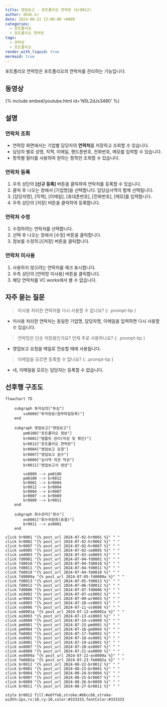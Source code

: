 ```yaml
---
title: 영업보고 - 포트폴리오 연락망 (br0012)
author: dkdk.kr
date: 2024-08-22 13:00:00 +0800
categories:
  - 포트폴리오
  - 포트폴리오 연락망
tags:
  - 연락망
  - 포트폴리오
render_with_liquid: true
mermaid: true
---
```

포트폴리오 연락망은 포트폴리오의 연락처를 관리하는 기능입니다.

## 동영상

{% include embed/youtube.html id='N5L2dJs3480' %}

## 설명

### 연락처 조회
- 연락망 화면에서는 기업별 담당자의 **연락처**를 저장하고 조회할 수 있습니다.
- 담당자 별로 성명, 직책, 이메일, 핸드폰번호, 전화번호, 메모를 입력할 수 있습니다.
- 항목별 필터를 사용하여 원하는 항목만 조회할 수 있습니다.

### 연락처 등록
1. 우측 상단의 **[신규 등록]** 버튼을 클릭하여 연락처를 등록할 수 있습니다.
2. 클릭 후 나오는 창에서 [기업명]을 선택합니다. 담당심사역이 함께 선택됩니다.
3. [담당자명], [직책], [이메일], [휴대폰번호], [전화번호], [메모]를 입력합니다. 
4. 우측 상단의 [저장] 버튼을 클릭하여 등록합니다.

### 연락처 수정
1. 수정하려는 연락처를 선택합니다.
2. 선택 후 나오는 창에서 [수정] 버튼을 클릭합니다.
3. 정보를 수정하고[저장] 버튼을 클릭합니다.

### 연락처 미사용
1. 사용하지 않으려는 연락처를 체크 표시합니다.
2. 우측 상단의 [연락망 미사용] 버튼을 클릭합니다.
3. 해당 연락처를 VC works에서 볼 수 없습니다.

## 자주 묻는 질문

> 미사용 처리한 연락처를 다시 사용할 수 없나요?
{: .prompt-tip }

- 미사용 처리한 연락처는 동일한 기업명, 담당자명, 이메일을 입력하면 다시 사용할 수 있습니다. 

>연락망은 단순 저장용인가요? 언제 주로 사용하나요?
{: .prompt-tip }

- 영업보고 요청을 메일로 전송할 때에 사용됩니다. 

>이메일을 모르면 등록할 수 없나요?
{: .prompt-tip }

- 네, 이메일을 모르는 담당자는 등록할 수 없습니다.



## 선후행 구조도

```mermaid
flowchart TD

    subgraph 투자심의["투심"]
        vs0009["투자완료(첨부파일등록)"]
    end

    subgraph 영업보고["영업보고"]
        pm0100["포트폴리오 정보"]
        br0001["템플릿 관리(작성 및 확인)"]
        br0012["포트폴리오 연락망"]
        br0004["영업보고 요청"]
        br0007["영업보고 검수"]
        br0009["심사역 의견 작성"]
        br0011["영업보고서 생성"]

        vs0009 --> pm0100
        pm0100 --> br0012
        br0001 --> br0004
        br0012 --> br0004
        br0004 --> br0007
        br0007 --> br0009
        br0009 --> br0011
    end

    subgraph 회수관리["회수"]
        ex0001["회수위원회(표결)"]
        br0011 --> ex0001
    end

click hr0001 "{% post_url 2024-07-02-hr0001 %}" " "
click hr0002 "{% post_url 2024-07-02-hr0002 %}" " "
click hr0007 "{% post_url 2024-07-02-hr0007 %}" " "
click se0005 "{% post_url 2024-07-02-se0005 %}" " "
click se0003 "{% post_url 2024-07-03-se0003 %}" " "
click fd0001 "{% post_url 2024-07-04-fd0001 %}" " "
click fd0010 "{% post_url 2024-07-04-fd0010 %}" " "
click fd0011 "{% post_url 2024-07-04-fd0011 %}" " "
click fm0010 "{% post_url 2024-07-04-fm0010 %}" " "
click fd0009a "{% post_url 2024-07-05-fd0009a %}" " "
click fd0013 "{% post_url 2024-07-05-fd0013 %}" " "
click fd0012 "{% post_url 2024-07-06-fd0012 %}" " "
click fd0006 "{% post_url 2024-07-07-fd0006 %}" " "
click oi0002 "{% post_url 2024-07-07-oi0002 %}" " "
click wr0003 "{% post_url 2024-07-09-wr0003 %}" " "
click vs0003 "{% post_url 2024-07-10-vs0003 %}" " "
click vs0006 "{% post_url 2024-07-11-vs0006 %}" " "
click ed0001a "{% post_url 2024-07-12-ed0001a %}" " "
click oi0003 "{% post_url 2024-07-13-oi0003 %}" " "
click vs0009 "{% post_url 2024-07-14-vs0009 %}" " "
click pm0001 "{% post_url 2024-07-15-pm0001 %}" " "
click pm0004 "{% post_url 2024-07-16-pm0004 %}" " "
click fm0002 "{% post_url 2024-07-17-fm0002 %}" " "
click ex0001 "{% post_url 2024-07-18-ex0001 %}" " "
click oi0001 "{% post_url 2024-07-19-oi0001 %}" " "
click ex0007 "{% post_url 2024-07-20-ex0007 %}" " "
click ex0009 "{% post_url 2024-07-21-ex0009 %}" " "
click ex0009a "{% post_url 2024-07-22-ex0009a %}" " "
click fm0002a "{% post_url 2024-07-23-fm0002a %}" " "
click br0012 "{% post_url 2024-08-22-br0012 %}" " "
click br0001 "{% post_url 2024-08-23-br0001 %}" " "
click br0004 "{% post_url 2024-08-24-br0004 %}" " "
click br0007 "{% post_url 2024-08-25-br0007 %}" " "
click br0009 "{% post_url 2024-08-26-br0009 %}" " "
click br0011 "{% post_url 2024-08-27-br0011 %}" " "

style br0012 fill:#e6ffe6,stroke:#66cc66,stroke-width:2px,rx:10,ry:10,color:#333333,fontColor:#333333


```